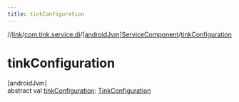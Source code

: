 ```yaml
---
title: tinkConfiguration
---
```

//[link](../../../index.html)/[com.tink.service.di](../index.html)/[[androidJvm]ServiceComponent](index.html)/[tinkConfiguration](tink-configuration.html)



# tinkConfiguration



[androidJvm]\
abstract val [tinkConfiguration](tink-configuration.html): [TinkConfiguration](../../com.tink.service.network/[android-jvm]-tink-configuration/index.html)




